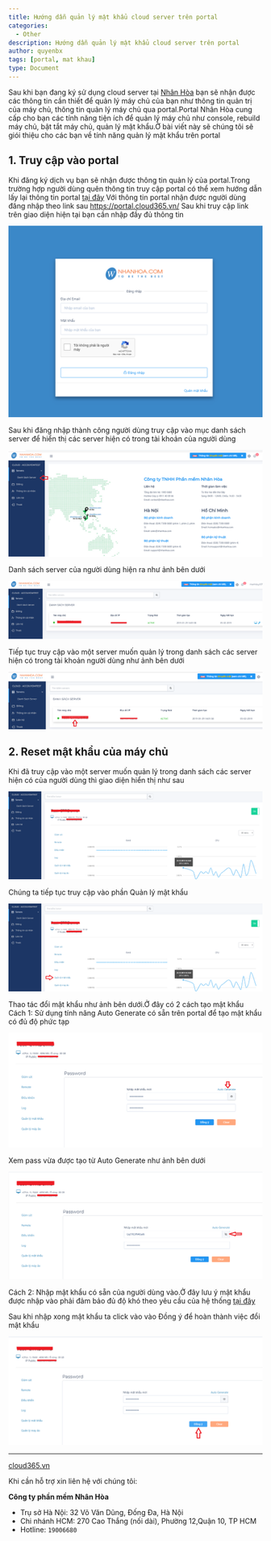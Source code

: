 ```yaml
---
title: Hướng dẫn quản lý mật khẩu cloud server trên portal
categories:
  - Other
description: Hướng dẫn quản lý mật khẩu cloud server trên portal
author: quyenbx
tags: [portal, mat khau]
type: Document
---
```


Sau khi bạn đang ký sử dụng cloud server tại <a href="https://nhanhoa.com/may-chu/may-chu-ao-vps.html">Nhân Hòa</a> bạn sẽ nhận được các thông tin cần thiết để quản lý máy chủ của bạn như thông tin quản trị của máy chủ, thông tin quản lý máy chủ qua portal.Portal Nhân Hòa cung cấp cho bạn các tính năng tiện ích để quản lý máy chủ như console, rebuild máy chủ, bật tắt máy chủ, quản lý mật khẩu.Ở bài viết này sẽ chúng tôi sẽ giói thiệu cho các bạn về tính năng quản lý mật khẩu trên portal

## 1. Truy cập vào portal

Khi đăng ký dịch vụ bạn sẽ nhận được thông tin quản lý của portal.Trong trường hợp người dùng quên thông tin truy cập portal có thể xem hướng dẫn lấy lại thông tin portal <a href="https://support.cloud365.vn/account-settings/khoi-phuc-mat-khau-portal/">tại đây</a>
Với thông tin portal nhận được người dùng đăng nhập theo link sau <a href="https://portal.cloud365.vn/">https://portal.cloud365.vn/</a>
Sau khi truy cập link trên giao diện hiện tại bạn cần nhập đầy đủ thông tin

![](/images/img-quan-ly-mat-khau-portal/1.png)

Sau khi đăng nhập thành công người dùng truy cập vào mục danh sách server để hiển thị các server hiện có trong tài khoản của người dùng

![](/images/img-quan-ly-mat-khau-portal/2.png)

Danh sách server của người dùng hiện ra như ảnh bên dưới

![](/images/img-quan-ly-mat-khau-portal/3.png)

Tiếp tục truy cập vào một server muốn quản lý trong danh sách các server hiện có trong tài khoản người dùng như ảnh bên dưới

![](/images/img-quan-ly-mat-khau-portal/4.png)

## 2. Reset mật khẩu của máy chủ

Khi đã truy cập vào một server muốn quản lý trong danh sách các server hiện có của người dùng thì giao diện hiển thị như sau

![](/images/img-quan-ly-mat-khau-portal/5.png)

Chúng ta tiếp tục truy cập vào phần Quản lý mật khẩu

![](/images/img-quan-ly-mat-khau-portal/6.png)

Thao tác đổi mật khẩu như ảnh bên dưới.Ở đây có 2 cách tạo mật khẩu
Cách 1: 
Sử dụng tính năng Auto Generate có sẵn trên portal để tạo mật khẩu có đủ độ phức tạp

![](/images/img-quan-ly-mat-khau-portal/7.png)

Xem pass vừa được tạo từ Auto Generate như ảnh bên dưới

![](/images/img-quan-ly-mat-khau-portal/8.png)

Cách 2:
Nhập mật khẩu có sẵn của người dùng vào.Ở đây lưu ý mật khẩu được nhập vào phải đảm bảo đủ độ khó theo yêu cầu của hệ thống <a href="https://support.cloud365.vn/policy/chinh-sach-mat-khau-portal/">tại đây</a>

Sau khi nhập xong mật khẩu ta click vào vào Đồng ý để hoàn thành việc đổi mật khẩu

![](/images/img-quan-ly-mat-khau-portal/9.png)

---
<a href="https://cloud365.vn/" target="_blank">cloud365.vn</a>

Khi cần hỗ trợ xin liên hệ với chúng tôi:

**Công ty phần mềm Nhân Hòa**
- Trụ sở Hà Nội: 32 Võ Văn Dũng, Đống Đa, Hà Nội
- Chi nhánh HCM: 270 Cao Thắng (nối dài), Phường 12,Quận 10, TP HCM
- Hotline: `19006680`